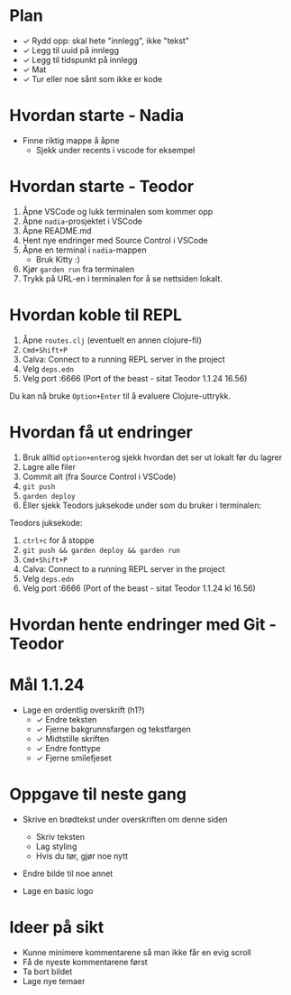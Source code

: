 # Plan

- ✓ Rydd opp: skal hete "innlegg", ikke "tekst"
- ✓ Legg til uuid på innlegg
- ✓ Legg til tidspunkt på innlegg
- ✓ Mat
- ✓ Tur eller noe sånt som ikke er kode

# Hvordan starte - Nadia

- Finne riktig mappe å åpne
    - Sjekk under recents i vscode for eksempel

# Hvordan starte - Teodor

1. Åpne VSCode og lukk terminalen som kommer opp
2. Åpne `nadia`-prosjektet i VSCode
3. Åpne README.md
4. Hent nye endringer med Source Control i VSCode
5. Åpne en terminal i `nadia`-mappen
    - Bruk Kitty :)
6. Kjør `garden run` fra terminalen
7. Trykk på URL-en i terminalen for å se nettsiden lokalt.

# Hvordan koble til REPL

1. Åpne `routes.clj` (eventuelt en annen clojure-fil)
2. `Cmd+Shift+P`
3. Calva: Connect to a running REPL server in the project
4. Velg `deps.edn`
5. Velg port :6666 (Port of the beast - sitat Teodor 1.1.24 16.56)

Du kan nå bruke `Option+Enter` til å evaluere Clojure-uttrykk.

# Hvordan få ut endringer

1. Bruk alltid `option+enter`og sjekk hvordan det ser ut lokalt før du lagrer
2. Lagre alle filer
3. Commit alt (fra Source Control i VSCode)
4. `git push`
5. `garden deploy` 
6. Eller sjekk Teodors juksekode under som du bruker i terminalen:

Teodors juksekode:

1. `ctrl+c` for å stoppe
2. `git push && garden deploy && garden run`
3. `Cmd+Shift+P`
4. Calva: Connect to a running REPL server in the project
5. Velg `deps.edn`
6. Velg port :6666 (Port of the beast - sitat Teodor 1.1.24 kl 16.56)

# Hvordan hente endringer med Git - Teodor

# Mål 1.1.24

- Lage en ordentlig overskrift (h1?)
    - ✓ Endre teksten
    - ✓ Fjerne bakgrunnsfargen og tekstfargen
    - ✓ Midtstille skriften
    - ✓ Endre fonttype
    - ✓ Fjerne smilefjeset
    
# Oppgave til neste gang
- Skrive en brødtekst under overskriften om denne siden
    - Skriv teksten
    - Lag styling
    - Hvis du tør, gjør noe nytt

- Endre bilde til noe annet
- Lage en basic logo

# Ideer på sikt

- Kunne minimere kommentarene så man ikke får en evig scroll
- Få de nyeste kommentarene først
- Ta bort bildet
- Lage nye temaer
